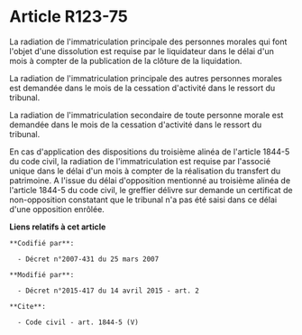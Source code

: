 # Article R123-75

La radiation de l'immatriculation principale des personnes morales qui font l'objet d'une dissolution est requise par le
liquidateur dans le délai d'un mois à compter de la publication de la clôture de la liquidation. 

La radiation de l'immatriculation principale des autres personnes morales est demandée dans le mois de la cessation
d'activité dans le ressort du tribunal. 

La radiation de l'immatriculation secondaire de toute personne morale est demandée dans le mois de la cessation d'activité
dans le ressort du tribunal. 

En cas d'application des dispositions du troisième alinéa de l'article 1844-5 du code civil, la radiation de
l'immatriculation est requise par l'associé unique dans le délai d'un mois à compter de la réalisation du transfert du
patrimoine. A l'issue du délai d'opposition mentionné au troisième alinéa de l'article 1844-5 du code civil, le greffier
délivre sur demande un certificat de non-opposition constatant que le tribunal n'a pas été saisi dans ce délai d'une
opposition enrôlée.

**Liens relatifs à cet article**

	**Codifié par**:

	  - Décret n°2007-431 du 25 mars 2007

	**Modifié par**:

	  - Décret n°2015-417 du 14 avril 2015 - art. 2

	**Cite**:

	  - Code civil - art. 1844-5 (V)

